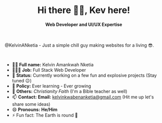 <h1 align="center">Hi there 👋🏾, Kev here!</h1>
<h4 align="center">Web Developer and UI/UX Expertise </h4>

<br>

@KelvinANketia - Just a simple chill guy making websites for a living 😎.

<br>

- 🥷🏾 **Full name:** Kelvin Amankwah Nketia
- 👨🏾‍💻 **Job:** Full Stack Web Developer
- 🔭 **Status:** Currently working on a few fun and explosive projects (Stay tuned 😉)  
- 🌱 **Policy:** Ever learning - Ever growing
- 🐾 **Others:** *Christianity* *Faith* (I'm a Bible teacher as well)  
- 📫 **Contact:** **Email:** [kelvinkwabenanketia@gmail.com](mailto:kelvinkwabenanketia@gmail.com) (Hit me up let's share some ideas)  
- 😄 **Pronouns:** **He/Him**
- ⚡ Fun fact: The Earth is round 🙂  
